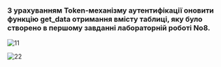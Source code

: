 ### З урахуванням Token-механізму аутентифікації оновити функцію get_data отримання вмісту таблиці, яку було створено в першому завданні лабораторній роботі No8.

![11](https://user-images.githubusercontent.com/93474882/209753203-76dbb15a-0dd0-4021-982a-070f739e4d40.png)

![22](https://user-images.githubusercontent.com/93474882/209753207-575362c3-e768-4c26-9367-69669c622e2d.png)
